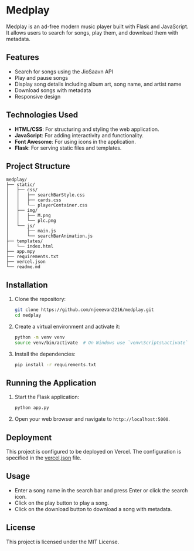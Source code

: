 # Medplay

Medplay is an ad-free modern music player built with Flask and JavaScript. It allows users to search for songs, play them, and download them with metadata.

## Features

- Search for songs using the JioSaavn API
- Play and pause songs
- Display song details including album art, song name, and artist name
- Download songs with metadata
- Responsive design

## Technologies Used

- **HTML/CSS**: For structuring and styling the web application.
- **JavaScript**: For adding interactivity and functionality.
- **Font Awesome**: For using icons in the application.
- **Flask**: For serving static files and templates.

## Project Structure

```
medplay/
├── static/
│   ├── css/
│   │   ├── searchBarStyle.css
│   │   ├── cards.css
│   │   └── playerContainer.css
│   ├── img/
│   │   ├── M.png
│   │   └── plc.png
│   └── js/
│       ├── main.js
│       └── searchBarAnimation.js
├── templates/
│   └── index.html
├── app.mpy
├── requirements.txt
├── vercel.json
└── readme.md
```



## Installation

1. Clone the repository:
    ```sh
    git clone https://github.com/njeeevan2216/medplay.git
    cd medplay
    ```

2. Create a virtual environment and activate it:
    ```sh
    python -m venv venv
    source venv/bin/activate  # On Windows use `venv\Scripts\activate`
    ```

3. Install the dependencies:
    ```sh
    pip install -r requirements.txt
    ```

## Running the Application

1. Start the Flask application:
    ```sh
    python app.py
    ```

2. Open your web browser and navigate to `http://localhost:5000`.

## Deployment

This project is configured to be deployed on Vercel. The configuration is specified in the [vercel.json](http://_vscodecontentref_/9) file.

## Usage

- Enter a song name in the search bar and press Enter or click the search icon.
- Click on the play button to play a song.
- Click on the download button to download a song with metadata.

## License

This project is licensed under the MIT License.
